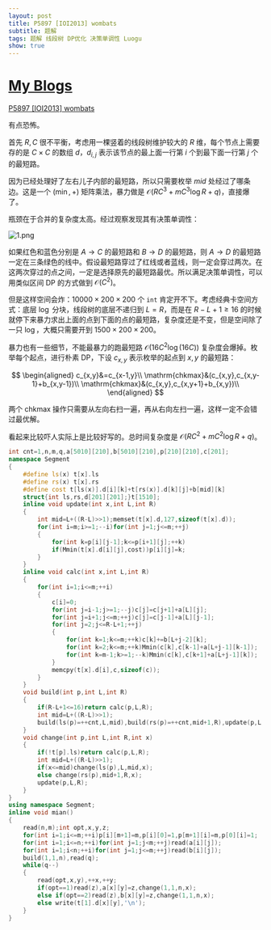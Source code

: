 ```yaml
---
layout: post
title: P5897 [IOI2013] wombats
subtitle: 题解
tags: 题解 线段树 DP优化 决策单调性 Luogu
show: true
---
```


# [My Blogs](https://www.cnblogs.com/WrongAnswer90/p/18149531)

[P5897 [IOI2013] wombats](https://www.luogu.com.cn/problem/P5897)

有点恐怖。

首先 $R,C$ 很不平衡，考虑用一棵竖着的线段树维护较大的 $R$ 维，每个节点上需要存的是 $C\times C$ 的数组 $d$，$d_{i,j}$ 表示该节点的最上面一行第 $i$ 个到最下面一行第 $j$ 个的最短路。

因为已经处理好了左右儿子内部的最短路，所以只需要枚举 $mid$ 处经过了哪条边。这是一个 $(\min,+)$ 矩阵乘法，暴力做是 $\mathcal O(RC^3+mC^3\log R+q)$，直接爆了。

瓶颈在于合并的复杂度太高。经过观察发现其有决策单调性：

![1.png](https://s2.loli.net/2024/04/21/ANKHDMu3s1y2pU7.png)

如果红色和蓝色分别是 $A\rightarrow C$ 的最短路和 $B\rightarrow D$ 的最短路，则 $A\rightarrow D$ 的最短路一定在三条绿色的线中。假设最短路穿过了红线或者蓝线，则一定会穿过两次。在这两次穿过的点之间，一定是选择原先的最短路最优。所以满足决策单调性，可以用类似区间 DP 的方式做到 $\mathcal O(C^2)$。

但是这样空间会炸：$10000\times 200\times 200$ 个 `int` 肯定开不下。考虑经典卡空间方式：底层 $\log$ 分块，线段树的底层不递归到 $L=R$，而是在 $R-L+1\geq 16$ 的时候就停下来暴力求出上面的点到下面的点的最短路，复杂度还是不变，但是空间除了一只 $\log$，大概只需要开到 $1500\times 200\times 200$。

暴力也有一些细节，不能最暴力的跑最短路 $\mathcal O(16C^2\log(16C))$ 复杂度会爆掉。枚举每个起点，进行朴素 DP，下设 $c_{x,y}$ 表示枚举的起点到 $x,y$ 的最短路：

$$
\begin{aligned}
c_{x,y}&=c_{x-1,y}\\
\mathrm{chkmax}&(c_{x,y},c_{x,y-1}+b_{x,y-1})\\
\mathrm{chkmax}&(c_{x,y},c_{x,y+1}+b_{x,y})\\
\end{aligned}
$$

两个 $\mathrm{chkmax}$ 操作只需要从左向右扫一遍，再从右向左扫一遍，这样一定不会错过最优解。

看起来比较吓人实际上是比较好写的。总时间复杂度是 $\mathcal O(RC^2+mC^2\log R+q)$。

```cpp
int cnt=1,n,m,q,a[5010][210],b[5010][210],p[210][210],c[201];
namespace Segment
{
	#define ls(x) t[x].ls
	#define rs(x) t[x].rs
	#define cost t[ls(x)].d[i][k]+t[rs(x)].d[k][j]+b[mid][k]
	struct{int ls,rs,d[201][201];}t[1510];
	inline void update(int x,int L,int R)
	{
		int mid=L+((R-L)>>1);memset(t[x].d,127,sizeof(t[x].d));
		for(int i=m;i>=1;--i)for(int j=1;j<=m;++j)
		{
			for(int k=p[i][j-1];k<=p[i+1][j];++k)
			if(Mmin(t[x].d[i][j],cost))p[i][j]=k;
		}
	}
	inline void calc(int x,int L,int R)
	{
		for(int i=1;i<=m;++i)
		{
			c[i]=0;
			for(int j=i-1;j>=1;--j)c[j]=c[j+1]+a[L][j];
			for(int j=i+1;j<=m;++j)c[j]=c[j-1]+a[L][j-1];
			for(int j=2;j<=R-L+1;++j)
			{
				for(int k=1;k<=m;++k)c[k]+=b[L+j-2][k];
				for(int k=2;k<=m;++k)Mmin(c[k],c[k-1]+a[L+j-1][k-1]);
				for(int k=m-1;k>=1;--k)Mmin(c[k],c[k+1]+a[L+j-1][k]);
			}
			memcpy(t[x].d[i],c,sizeof(c));
		}
	}
	void build(int p,int L,int R)
	{
		if(R-L+1<=16)return calc(p,L,R);
		int mid=L+((R-L)>>1);
		build(ls(p)=++cnt,L,mid),build(rs(p)=++cnt,mid+1,R),update(p,L,R);
	}
	void change(int p,int L,int R,int x)
	{
		if(!t[p].ls)return calc(p,L,R);
		int mid=L+((R-L)>>1);
		if(x<=mid)change(ls(p),L,mid,x);
		else change(rs(p),mid+1,R,x);
		update(p,L,R);
	}
}
using namespace Segment;
inline void mian()
{
	read(n,m);int opt,x,y,z;
	for(int i=1;i<=m;++i)p[i][m+1]=m,p[i][0]=1,p[m+1][i]=m,p[0][i]=1;
	for(int i=1;i<=n;++i)for(int j=1;j<m;++j)read(a[i][j]);
	for(int i=1;i<n;++i)for(int j=1;j<=m;++j)read(b[i][j]);
	build(1,1,n),read(q);
	while(q--)
	{
		read(opt,x,y),++x,++y;
		if(opt==1)read(z),a[x][y]=z,change(1,1,n,x);
		else if(opt==2)read(z),b[x][y]=z,change(1,1,n,x);
		else write(t[1].d[x][y],'\n');
	}
}
```